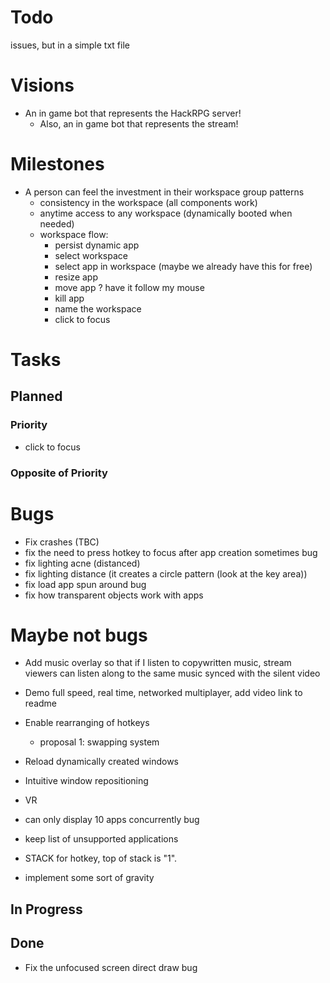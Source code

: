 # Todo

issues, but in a simple txt file

# Visions
- An in game bot that represents the HackRPG server!
  - Also, an in game bot that represents the stream!

# Milestones
- A person can feel the investment in their workspace group patterns
  - consistency in the workspace (all components work)
  - anytime access to any workspace (dynamically booted when needed)
  - workspace flow:
    - persist dynamic app
    - select workspace
    - select app in workspace (maybe we already have this for free)
    - resize app
    - move app
      ? have it follow my mouse
    - kill app
    - name the workspace
    - click to focus


# Tasks

## Planned

### Priority
- click to focus
### Opposite of Priority

# Bugs
- Fix crashes (TBC)
- fix the need to press hotkey to focus after app creation sometimes bug
- fix lighting acne (distanced)
- fix lighting distance (it creates a circle pattern (look at the key area))
- fix load app spun around bug
- fix how transparent objects work with apps


# Maybe not bugs
- Add music overlay so that if I listen to copywritten music, stream viewers can listen along to the same music synced with the silent video
- Demo full speed, real time, networked multiplayer, add video link to readme
- Enable rearranging of hotkeys
  - proposal 1: swapping system
- Reload dynamically created windows
- Intuitive window repositioning
- VR
- can only display 10 apps concurrently bug
- keep list of unsupported applications

- STACK for hotkey, top of stack is "1".
- implement some sort of gravity

## In Progress

## Done
- Fix the unfocused screen direct draw bug

